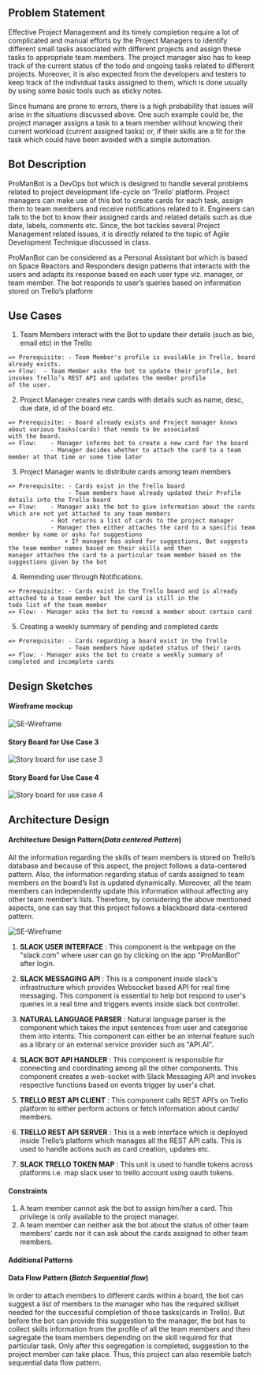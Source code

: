 ## Problem Statement
Effective Project Management and its timely completion require a lot of complicated and manual efforts by the Project Managers to identify different small tasks associated with different projects and assign these tasks to appropriate team members. The project manager also has to keep track of the current status of the todo and ongoing tasks related to different projects. Moreover, it is also expected from the developers and testers to keep track of the individual tasks assigned to them, which is done usually by using some basic tools such as sticky notes.

Since humans are prone to errors, there is a high probability that issues will arise in the situations discussed above. One such example could be, the project manager assigns a task to a team member without knowing their current workload (current assigned tasks) or, if their skills are a fit for the task which could have been avoided with a simple automation.

## Bot Description

ProManBot is a DevOps bot which is designed to handle several problems related to project development life-cycle on ‘Trello’ platform. Project managers can make use of this bot to create cards for each task, assign them to team members and receive notifications related to it. Engineers can talk to the bot to know their assigned cards and related details such as due date, labels, comments etc. Since, the bot tackles several Project Management related issues, it is directly related to the topic of Agile Development Technique discussed in class.

ProManBot can be considered as a Personal Assistant bot which is based on Space Reactors and Responders design patterns that interacts with the users and adapts its response based on each user type viz. manager, or team member. The bot responds to user’s queries based on information stored on Trello’s platform

## Use Cases

1.  Team Members interact with the Bot to update their details (such as bio, email etc) in the Trello
```
=> Prerequisite: - Team Member's profile is available in Trello, board already exists.
=> Flow:  - Team Member asks the bot to update their profile, bot invokes Trello’s REST API and updates the member profile               of the user.
```

2.  Project Manager creates new cards with details such as name, desc, due date, id of the board etc.
```
=> Prerequisite: - Board already exists and Project manager knows about various tasks(cards) that needs to be associated                        with the board.
=> Flow:    - Manager informs bot to create a new card for the board 
            - Manager decides whether to attach the card to a team member at that time or some time later
```

3.  Project Manager wants to distribute cards among team members
```
=> Prerequisite: - Cards exist in the Trello board
                 - Team members have already updated their Profile details into the Trello board
=> Flow:    - Manager asks the bot to give information about the cards which are not yet attached to any team members
            - Bot returns a list of cards to the project manager
            - Manager then either attaches the card to a specific team member by name or asks for suggestions
                + If manager has asked for suggestions, Bot suggests the team member names based on their skills and then                     manager attaches the card to a particular team member based on the suggestions given by the bot
```

4.  Reminding user through Notifications.
```
=> Prerequisite: - Cards exist in the Trello board and is already attached to a team member but the card is still in the                        todo list of the team member
=> Flow: - Manager asks the bot to remind a member about certain card
```

5.  Creating a weekly summary of pending and completed cards
```
=> Prerequisite: - Cards regarding a board exist in the Trello
                 - Team members have updated status of their cards
=> Flow: - Manager asks the bot to create a weekly summary of completed and incomplete cards
```

## Design Sketches

#### Wireframe mockup

![SE-Wireframe](./SE-Wireframe-1.png)

#### Story Board for Use Case 3
![Story board for use case 3](./SE-StoryBoard-1.png)

#### Story Board for Use Case 4
![Story board for use case 4](./SE-StoryBoard-2.png)

## Architecture Design

#### Architecture Design Pattern(_Data centered Pattern_)  
All the information regarding the skills of team members is stored on Trello’s database and because of this aspect, the project follows a data-centered pattern. Also, the information regarding status of cards assigned to team members on the board’s list is updated dynamically. Moreover, all the team members can independently update this information without affecting any other team member’s lists. Therefore, by considering the above mentioned aspects, one can say that this project follows a blackboard data-centered pattern.

![SE-Wireframe](./SE-Architecture.png)

1. __SLACK USER INTERFACE__ : This component is the webpage on the "slack.com" where user can go by clicking on the app "ProManBot" after login.

2. __SLACK MESSAGING API__ : This is a component inside slack's infrastructure which provides Websocket based API for real time messaging. This component is essential to help bot respond to user's queries in a real time and triggers events inside slack bot controller.

3. __NATURAL LANGUAGE PARSER__ : Natural language parser is the component which takes the input sentences from user and categorise them into intents. This component can either be an internal feature such as a library or an external service provider such as "API.AI".

4. __SLACK BOT API HANDLER__ : This component is responsible for connecting and coordinating among all the other components. This component creates a web-socket with Slack Messaging API and invokes respective functions based on events trigger by user's chat.

5. __TRELLO REST API CLIENT__ : This component calls REST API’s on Trello platform to either perform actions or fetch information about cards/ members.

6. __TRELLO REST API SERVER__ : This is a web interface which is deployed inside Trello’s platform which manages all the REST API calls. This is used to handle actions such as card creation, updates etc. 

7. __SLACK TRELLO TOKEN MAP__ : This unit is used to handle tokens across platforms i.e. map slack user to trello account using oauth tokens.

#### Constraints

1. A team member cannot ask the bot to assign him/her a card. This privilege is only available to the project manager.
2. A team member can neither ask the bot about the status of other team members’ cards nor it can ask about the cards          assigned to other team members.

#### Additional Patterns

#### Data Flow Pattern (_Batch Sequential flow_)  
In order to attach members to different cards within a board, the bot can suggest a list of members to the manager who has the required skillset needed for the successful completion of those tasks(cards in Trello). But before the bot can provide this suggestion to the manager, the bot has to collect skills information from the profile of all the team members and then segregate the team members depending on the skill required for that particular task. Only after this segregation is completed, suggestion to the project member can take place. Thus, this project can also resemble batch sequential data flow pattern. 

